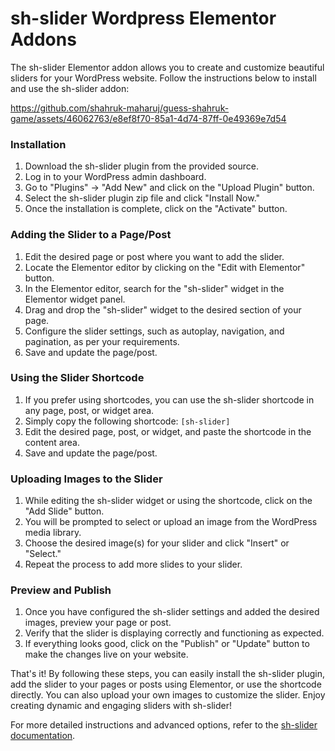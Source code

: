 # sh-slider Wordpress Elementor Addons

The sh-slider Elementor addon allows you to create and customize beautiful sliders for your WordPress website. Follow the instructions below to install and use the sh-slider addon:

https://github.com/shahruk-maharuj/guess-shahruk-game/assets/46062763/e8ef8f70-85a1-4d74-87ff-0e49369e7d54

### Installation

1. Download the sh-slider plugin from the provided source.
2. Log in to your WordPress admin dashboard.
3. Go to "Plugins" -> "Add New" and click on the "Upload Plugin" button.
4. Select the sh-slider plugin zip file and click "Install Now."
5. Once the installation is complete, click on the "Activate" button.

### Adding the Slider to a Page/Post

1. Edit the desired page or post where you want to add the slider.
2. Locate the Elementor editor by clicking on the "Edit with Elementor" button.
3. In the Elementor editor, search for the "sh-slider" widget in the Elementor widget panel.
4. Drag and drop the "sh-slider" widget to the desired section of your page.
5. Configure the slider settings, such as autoplay, navigation, and pagination, as per your requirements.
6. Save and update the page/post.

### Using the Slider Shortcode

1. If you prefer using shortcodes, you can use the sh-slider shortcode in any page, post, or widget area.
2. Simply copy the following shortcode: `[sh-slider]`
3. Edit the desired page, post, or widget, and paste the shortcode in the content area.
4. Save and update the page/post.

### Uploading Images to the Slider

1. While editing the sh-slider widget or using the shortcode, click on the "Add Slide" button.
2. You will be prompted to select or upload an image from the WordPress media library.
3. Choose the desired image(s) for your slider and click "Insert" or "Select."
4. Repeat the process to add more slides to your slider.

### Preview and Publish

1. Once you have configured the sh-slider settings and added the desired images, preview your page or post.
2. Verify that the slider is displaying correctly and functioning as expected.
3. If everything looks good, click on the "Publish" or "Update" button to make the changes live on your website.

That's it! By following these steps, you can easily install the sh-slider plugin, add the slider to your pages or posts using Elementor, or use the shortcode directly. You can also upload your own images to customize the slider. Enjoy creating dynamic and engaging sliders with sh-slider!

For more detailed instructions and advanced options, refer to the [sh-slider documentation](http://nextwp.net/).
